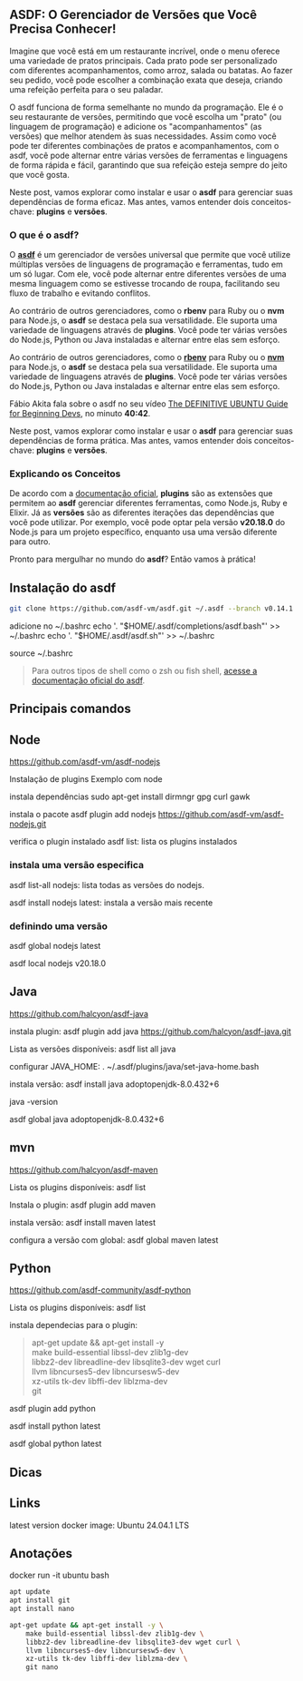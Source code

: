 ## ASDF: O Gerenciador de Versões que Você Precisa Conhecer!
Imagine que você está em um restaurante incrível, onde o menu oferece uma variedade de pratos principais. Cada prato pode ser personalizado com diferentes acompanhamentos, como arroz, salada ou batatas. Ao fazer seu pedido, você pode escolher a combinação exata que deseja, criando uma refeição perfeita para o seu paladar.

O asdf funciona de forma semelhante no mundo da programação. Ele é o seu restaurante de versões, permitindo que você escolha um "prato" (ou linguagem de programação) e adicione os "acompanhamentos" (as versões) que melhor atendem às suas necessidades. Assim como você pode ter diferentes combinações de pratos e acompanhamentos, com o asdf, você pode alternar entre várias versões de ferramentas e linguagens de forma rápida e fácil, garantindo que sua refeição esteja sempre do jeito que você gosta.

Neste post, vamos explorar como instalar e usar o **asdf** para gerenciar suas dependências de forma eficaz. Mas antes, vamos entender dois conceitos-chave: **plugins** e **versões**.

### **O que é o asdf?**
O **[asdf](https://asdf-vm.com/pt-br/)** é um gerenciador de versões universal que permite que você utilize múltiplas versões de linguagens de programação e ferramentas, tudo em um só lugar. Com ele, você pode alternar entre diferentes versões de uma mesma linguagem como se estivesse trocando de roupa, facilitando seu fluxo de trabalho e evitando conflitos.

Ao contrário de outros gerenciadores, como o **rbenv** para Ruby ou o **nvm** para Node.js, o **asdf** se destaca pela sua versatilidade. Ele suporta uma variedade de linguagens através de **plugins**. Você pode ter várias versões do Node.js, Python ou Java instaladas e alternar entre elas sem esforço. 

Ao contrário de outros gerenciadores, como o **[rbenv](https://github.com/rbenv/rbenv)** para Ruby ou o **[nvm](https://github.com/nvm-sh/nvm)** para Node.js, o **asdf** se destaca pela sua versatilidade. Ele suporta uma variedade de linguagens através de **plugins**. Você pode ter várias versões do Node.js, Python ou Java instaladas e alternar entre elas sem esforço.

Fábio Akita fala sobre o asdf no seu vídeo [The DEFINITIVE UBUNTU Guide for Beginning Devs](https://www.youtube.com/watch?v=epiyExCyb2s&t=2440s), no minuto **40:42**.

Neste post, vamos explorar como instalar e usar o **asdf** para gerenciar suas dependências de forma prática. Mas antes, vamos entender dois conceitos-chave: **plugins** e **versões**.

### Explicando os Conceitos
De acordo com a [documentação oficial](https://asdf-vm.com/pt-br/manage/plugins.html), **plugins** são as extensões que permitem ao **asdf** gerenciar diferentes ferramentas, como Node.js, Ruby e Elixir. Já as **versões** são as diferentes iterações das dependências que você pode utilizar. Por exemplo, você pode optar pela versão **v20.18.0** do Node.js para um projeto específico, enquanto usa uma versão diferente para outro.

Pronto para mergulhar no mundo do **asdf**? Então vamos à prática!

## Instalação do asdf
```bash
git clone https://github.com/asdf-vm/asdf.git ~/.asdf --branch v0.14.1
```

adicione no ~/.bashrc
echo '. "$HOME/.asdf/completions/asdf.bash"' >> ~/.bashrc
echo '. "$HOME/.asdf/asdf.sh"' >> ~/.bashrc

source ~/.bashrc

> Para outros tipos de shell como o zsh ou fish shell, [acesse a documentação oficial do asdf](https://asdf-vm.com/pt-br/guide/getting-started.html#_3-adicionando-ao-seu-shell).

## Principais comandos



## Node
https://github.com/asdf-vm/asdf-nodejs


Instalação de plugins
Exemplo com node

instala dependências
sudo apt-get install dirmngr gpg curl gawk

instala o pacote
asdf plugin add nodejs https://github.com/asdf-vm/asdf-nodejs.git

verifica o plugin instalado
asdf list: lista os plugins instalados

### instala uma versão especifica
asdf list-all nodejs: lista todas as versões do nodejs.

asdf install nodejs latest: instala a versão mais recente


### definindo uma versão
asdf global nodejs latest

asdf local nodejs v20.18.0


## Java
https://github.com/halcyon/asdf-java

instala plugin:
asdf plugin add java https://github.com/halcyon/asdf-java.git

Lista as versões disponíveis:
asdf list all java

configurar JAVA_HOME:
. ~/.asdf/plugins/java/set-java-home.bash

instala versão:
asdf install java adoptopenjdk-8.0.432+6

java -version

asdf global java adoptopenjdk-8.0.432+6


## mvn
https://github.com/halcyon/asdf-maven


Lista os plugins disponíveis:
asdf list

Instala o plugin:
asdf plugin add maven

instala versão:
asdf install maven latest

configura a versão com global:
asdf global maven latest


## Python
https://github.com/asdf-community/asdf-python

Lista os plugins disponíveis:
asdf list

instala dependecias para o plugin:
> apt-get update && apt-get install -y \
    make build-essential libssl-dev zlib1g-dev \
    libbz2-dev libreadline-dev libsqlite3-dev wget curl \
    llvm libncurses5-dev libncursesw5-dev \
    xz-utils tk-dev libffi-dev liblzma-dev \
    git


asdf plugin add python


asdf install python latest


asdf global python latest

## Dicas


## Links

latest version docker image: Ubuntu 24.04.1 LTS


## Anotações
docker run -it ubuntu bash

```bash
apt update
apt install git
apt install nano
```

```bash
apt-get update && apt-get install -y \
    make build-essential libssl-dev zlib1g-dev \
    libbz2-dev libreadline-dev libsqlite3-dev wget curl \
    llvm libncurses5-dev libncursesw5-dev \
    xz-utils tk-dev libffi-dev liblzma-dev \
    git nano
```
